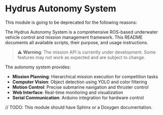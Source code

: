 # Hydrus Autonomy System


This module is going to be deprecated for the following reasons:




The Hydrus Autonomy System is a comprehensive ROS-based underwater vehicle control and mission management framework. This README documents all available scripts, their purpose, and usage instructions.

> ⚠️ **Warning**: The mission API is currently under development. Some features may not work as expected and are subject to change.


The autonomy system provides:
- **Mission Planning**: Hierarchical mission execution for competition tasks
- **Computer Vision**: Object detection using YOLO and color filtering
- **Motion Control**: Precise submarine navigation and thruster control
- **Web Interface**: Real-time monitoring and visualization
- **Serial Communication**: Arduino integration for hardware control


// TODO: This module should have Sphinx or a Doxygen documentation.
